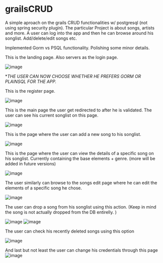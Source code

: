 # grailsCRUD
A simple aproach on the grails CRUD functionalities w/ postgresql (not using spring security plugin). The particular Project is about songs, artists and more. A user can log into the app and then he can browse around his songlist. Add/delete/edit songs etc.

Implemented Gorm vs PSQL functionality. Polishing some minor details.


This is the landing page. Also servers as the login page.

![image](https://user-images.githubusercontent.com/91724132/145575675-64c9ef8d-97ef-4ab5-9c22-743e58920147.png)

**THE USER CAN NOW CHOOSE WHETHER HE PREFERS GORM OR PLAINSQL FOR THE APP.*

This is the register page. 

![image](https://user-images.githubusercontent.com/91724132/145575709-9d62a240-0c9c-4eac-9303-18826e263498.png)


This is the main page the user get redirected to after he is validated. The user can see his current songlist on this page.

![image](https://user-images.githubusercontent.com/91724132/145575888-b7e4290b-f83e-46e3-ac1a-1dffaaa39759.png)

This is the page where the user can add a new song to his songlist.

![image](https://user-images.githubusercontent.com/91724132/145575918-e718e0d7-d15d-42b3-8179-fe238094be19.png)

This is the page where the user can view the details of a specific song on his songlist. Currently containing the base elements + genre. (more will be added in future versions)

![image](https://user-images.githubusercontent.com/91724132/145576030-05dd6412-8cc4-4cf1-8a73-35f27821e9e4.png)

The user similarly can browse to the songs edit page where he can edit the elements of a specific song he chose.

![image](https://user-images.githubusercontent.com/91724132/145576089-04b8ccde-f789-406d-9f3c-eab6e57c0e2f.png)

The user can drop a song from his songlist using this action. (Keep in mind the song is not actually dropped from the DB entirelly. )

![image](https://user-images.githubusercontent.com/91724132/145576157-96929766-60bf-41c3-b1f7-c2f776b6e606.png)
![image](https://user-images.githubusercontent.com/91724132/145576128-8069c07d-0fab-48d4-96e4-0fa454d08daf.png)


The user can check his recently deleted songs using this option

![image](https://user-images.githubusercontent.com/91724132/145576184-9c6fdbd0-9f63-408d-9417-458c3759fb90.png)

And last but not least the user can change his credentials through this page
![image](https://user-images.githubusercontent.com/91724132/145576240-3d6aed4b-4445-40c1-92b8-0507b5d0c761.png)


